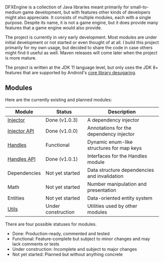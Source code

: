 DFXEngine is a collection of Java libraries meant primarily for small-to-medium game 
development, but with features other kinds of developers might also appreciate. It
consists of multiple modules, each with a single purpose. Despite its name, it is not
a game engine, but it does provide many features that a game engine would also provide.

The project is currently in very early development. Most modules are under initial
development or not started or even thought of at all. I build this project primarily
for my own usage, but decided to share the code in case others might find it useful
as well. Maven releases will come later when the project is more mature.

The project is written at the JDK 11 language level, but only uses the JDK 8+ features
that are supported by Android's 
[core library desugaring](https://developer.android.com/studio/write/java8-support).

## Modules

Here are the currently existing and planned modules:

| Module                       | Status             | Description                                  |
|------------------------------|--------------------|----------------------------------------------|
| [Injector](injector)         | Done (v1.0.3)      | A dependency injector                        |
| [Injector API](injector-api) | Done (v1.0.0)      | Annotations for the dependency injector      |
| [Handles](handles)           | Functional         | Dynamic enum-like structures for map keys    |
| [Handles API](handles-api)   | Done (v1.0.1)      | Interfaces for the Handles module            |
| Dependencies                 | Not yet started    | Data structure dependencies and invalidation |
| Math                         | Not yet started    | Number manipulation and presentation         |
| Entities                     | Not yet started    | Data-oriented entity system                  |
| [Utils](utils)               | Under construction | Utilities used by other modules              |

There are four possible statuses for modules.

 - Done: Production-ready, commented and tested
 - Functional: Feature-complete but subject to minor changes and may lack comments or 
tests
 - Under construction: Incomplete and subject to major changes
 - Not yet started: Planned but without anything concrete

